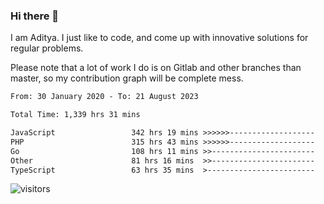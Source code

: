 ### Hi there 👋

I am Aditya. I just like to code, and come up with innovative solutions for regular problems.

Please note that a lot of work I do is on Gitlab and other branches than master, so my contribution graph will be complete mess.

<!--START_SECTION:waka-->

```txt
From: 30 January 2020 - To: 21 August 2023

Total Time: 1,339 hrs 31 mins

JavaScript                 342 hrs 19 mins >>>>>>-------------------   25.56 %
PHP                        315 hrs 43 mins >>>>>>-------------------   23.57 %
Go                         108 hrs 11 mins >>-----------------------   08.08 %
Other                      81 hrs 16 mins  >>-----------------------   06.07 %
TypeScript                 63 hrs 35 mins  >------------------------   04.75 %
```

<!--END_SECTION:waka-->

![visitors](https://visitor-badge.glitch.me/badge?page_id=BrainBuzzer.visitor-badge&left_color=green&right_color=red)
